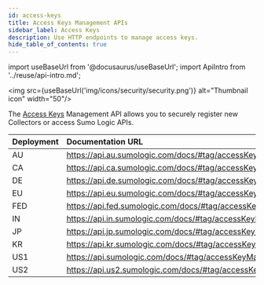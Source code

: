 ```yaml
---
id: access-keys
title: Access Keys Management APIs
sidebar_label: Access Keys
description: Use HTTP endpoints to manage access keys.
hide_table_of_contents: true
---
```


import useBaseUrl from '@docusaurus/useBaseUrl';
import ApiIntro from '../reuse/api-intro.md';

<img src={useBaseUrl('img/icons/security/security.png')} alt="Thumbnail icon" width="50"/>

The [Access Keys](/docs/manage/security/access-keys) Management API allows you to securely register new Collectors or access Sumo Logic APIs. 

<ApiIntro/>

| Deployment | Documentation URL                                           |
|:------------|:------------------------------------------------------------|
| AU         | https://api.au.sumologic.com/docs/#tag/accessKeyManagement  |
| CA         | https://api.ca.sumologic.com/docs/#tag/accessKeyManagement  |
| DE         | https://api.de.sumologic.com/docs/#tag/accessKeyManagement  |
| EU         | https://api.eu.sumologic.com/docs/#tag/accessKeyManagement  |
| FED        | https://api.fed.sumologic.com/docs/#tag/accessKeyManagement |
| IN         | https://api.in.sumologic.com/docs/#tag/accessKeyManagement  |
| JP         | https://api.jp.sumologic.com/docs/#tag/accessKeyManagement  |
| KR         | https://api.kr.sumologic.com/docs/#tag/accessKeyManagement  |
| US1        | https://api.sumologic.com/docs/#tag/accessKeyManagement     |
| US2        | https://api.us2.sumologic.com/docs/#tag/accessKeyManagement |

